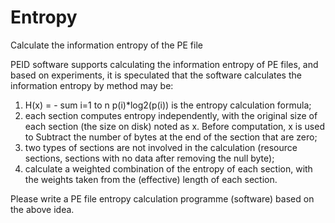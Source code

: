 # Entropy
Calculate the information entropy of the PE file

PEID software supports calculating the information entropy of PE files, and based on experiments, it is speculated that the software calculates the information entropy by
method may be:

1. H(x) = - sum i=1 to n p(i)*log2(p(i)) is the entropy calculation formula;
2. each section computes entropy independently, with the original size of each section (the size on disk) noted as x. Before computation, x is used to
Subtract the number of bytes at the end of the section that are zero;
3. two types of sections are not involved in the calculation (resource sections, sections with no data after removing the null byte);
4. calculate a weighted combination of the entropy of each section, with the weights taken from the (effective) length of each section.

Please write a PE file entropy calculation programme (software) based on the above idea.